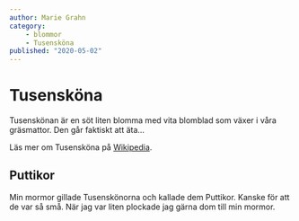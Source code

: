```yaml
---
author: Marie Grahn
category:
    - blommor
    - Tusensköna
published: "2020-05-02"
---
```

Tusensköna
==================================

Tusenskönan är en söt liten blomma med vita blomblad som växer i våra gräsmattor. Den går faktiskt att äta...

<!--more-->

Läs mer om Tusensköna på [Wikipedia](https://sv.wikipedia.org/wiki/Tusensk%C3%B6na).

Puttikor
-----------------------------------

Min mormor gillade Tusenskönorna och kallade dem Puttikor. Kanske för att de var så små. När jag var liten plockade jag gärna dom till min mormor.
